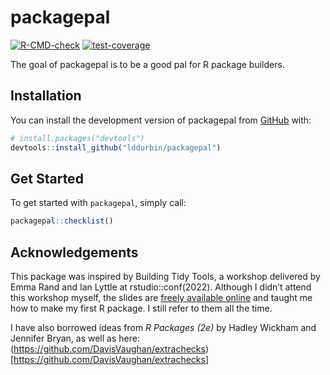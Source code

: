 
<!-- README.md is generated from README.Rmd. Please edit that file -->

# packagepal

<!-- badges: start -->

[![R-CMD-check](https://github.com/lddurbin/packagepal/actions/workflows/R-CMD-check.yaml/badge.svg)](https://github.com/lddurbin/packagepal/actions/workflows/R-CMD-check.yaml)
[![test-coverage](https://github.com/lddurbin/packagepal/actions/workflows/test-coverage.yaml/badge.svg)](https://github.com/lddurbin/packagepal/actions/workflows/test-coverage.yaml)
<!-- badges: end -->

The goal of packagepal is to be a good pal for R package builders.

## Installation

You can install the development version of packagepal from
[GitHub](https://github.com/) with:

``` r
# install.packages("devtools")
devtools::install_github("lddurbin/packagepal")
```

## Get Started

To get started with `packagepal`, simply call:

``` r
packagepal::checklist()
```

## Acknowledgements

This package was inspired by Building Tidy Tools, a workshop delivered
by Emma Rand and Ian Lyttle at rstudio::conf(2022). Although I didn’t
attend this workshop myself, the slides are [freely available
online](https://rstudio-conf-2022.github.io/build-tidy-tools/) and
taught me how to make my first R package. I still refer to them all the
time.

I have also borrowed ideas from *R Packages (2e)* by Hadley Wickham and
Jennifer Bryan, as well as here:
(<https://github.com/DavisVaughan/extrachecks>)\[<https://github.com/DavisVaughan/extrachecks>\]
